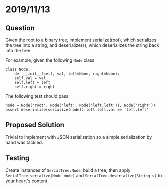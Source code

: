# 2019/11/13

## Question
Given the root to a binary tree, implement serialize(root), which serializes the tree into a string, and deserialize(s), which deserializes the string back into the tree.

For example, given the following `Node` class

    class Node:
        def __init__(self, val, left=None, right=None):
        self.val = val
        self.left = left
        self.right = right

The following test should pass:

    node = Node('root', Node('left', Node('left.left')), Node('right'))
    assert deserialize(serialize(node)).left.left.val == 'left.left'

## Proposed Solution
Trivial to implement with JSON serialization so a simple serialization by hand was tackled.

## Testing
Create instances of `SerialTree.Node`, build a tree, then apply `SerialTree.serialize(Node node)` and `SerialTree.deserialize(String s)` to your heart's content.
